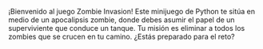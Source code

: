 ¡Bienvenido al juego Zombie Invasion! Este minijuego de Python te sitúa en medio de un apocalipsis zombie, donde debes asumir el papel de un superviviente que conduce un tanque. Tu misión es eliminar a todos los zombies que se crucen en tu camino. ¿Estás preparado para el reto?
